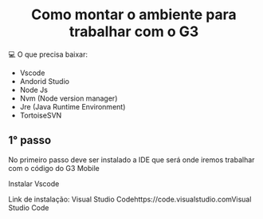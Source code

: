 <h1 align="center">
  Como montar o ambiente para trabalhar com o G3  
</h1>

💻 O que precisa baixar:

- Vscode
- Andorid Studio
- Node Js
- Nvm (Node version manager)
- Jre (Java Runtime Environment)
-  TortoiseSVN

<h2> 
  1° passo 
</h2>

<p> 
  No primeiro passo deve ser instalado a IDE que será onde iremos trabalhar com o código do G3 Mobile 

Instalar Vscode 

Link de instalação: Visual Studio Codehttps://code.visualstudio.comVisual Studio Code
</p>

</h2>
